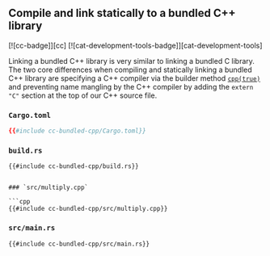 ## Compile and link statically to a bundled C++ library

[![cc-badge]][cc] [![cat-development-tools-badge]][cat-development-tools]

Linking a bundled C++ library is very similar to linking a bundled C library. The two core differences when compiling and statically linking a bundled C++ library are specifying a C++ compiler via the builder method [`cpp(true)`][cc-build-cpp] and preventing name mangling by the C++ compiler by adding the `extern "C"` section at the top of our C++ source file.


### `Cargo.toml`

```toml
{{#include cc-bundled-cpp/Cargo.toml}}
```

### `build.rs`

```rust,no_run
{{#include cc-bundled-cpp/build.rs}}
```
```

### `src/multiply.cpp`

```cpp
{{#include cc-bundled-cpp/src/multiply.cpp}}
```

### `src/main.rs`

```rust,no_run
{{#include cc-bundled-cpp/src/main.rs}}
```

[cc-build-cpp]: https://docs.rs/cc/*/cc/struct.Build.html#method.cpp

